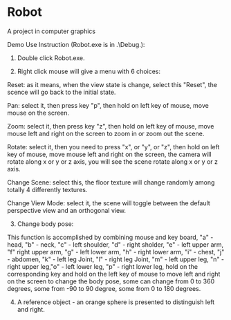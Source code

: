 Robot
=====

A project in computer graphics

Demo Use Instruction (Robot.exe is in .\Debug.):

1. Double click Robot.exe.

2. Right click mouse will give a menu with 6 choices:

Reset: as it means, when the view state is change, select this "Reset", the scence will go back 
to the initial state.

Pan: select it, then press key "p", then hold on left key of mouse, move mouse on the screen.

Zoom: select it, then press key "z", then hold on left key of mouse, move mouse left and right 
on the screen to zoom in or zoom out the scene.

Rotate: select it, then you need to press "x", or "y", or "z", then hold on left key of mouse, 
move mouse left and right on the screen, the camera will rotate along x or y or z axis, you
will see the scene rotate along x or y or z axis.

Change Scene: select this, the floor texture will change randomly among totally 4 differently textures.

Change View Mode: select it, the scene will toggle between the default perspective view and an orthogonal view.

3. Change body pose:

This function is accomplished by combining mouse and key board, "a" - head, "b" - neck, "c" - 
left shoulder, "d" - right sholder, "e" - left upper arm, "f" right upper arm, "g" - left lower 
arm, "h" - right lower arm, "i" - chest, "j" - abdomen, "k" - left leg Joint, "l" - right leg 
Joint, "m" - left upper leg, "n" - right upper leg,"o" - left lower leg, "p" - right lower leg, 
hold on the corresponding key and hold on the left key of mouse to move left and right on the 
screen to change the body pose, some can change from 0 to 360 degrees, some from -90 to 90 
degree, some from 0 to 180 degrees.

4. A reference object - an orange sphere is presented to distinguish left and right.


